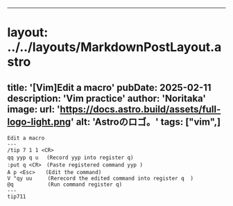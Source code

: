 
---
# layout: ../../layouts/MarkdownPostLayout.astro
title: '[Vim]Edit a macro'
pubDate: 2025-02-11
description: 'Vim practice'
author: 'Noritaka'
image:
    url: 'https://docs.astro.build/assets/full-logo-light.png'
    alt: 'Astroのロゴ。'
tags: ["vim",]
---


```
Edit a macro
---
/tip 7 1 1 <CR>
qq yyp q u 　(Record yyp into register q)
:put q <CR>　(Paste registered command yyp )
A p <Esc>　　(Edit the command)
V "qy uu     (Rerecord the edited command into register q  )
@q           (Run command register q)
---
tip711
```
